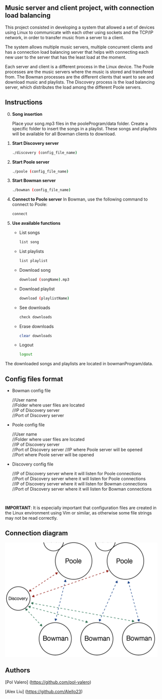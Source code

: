 ## Music server and client project, with connection load balancing

This project consisted in developing a system that allowed a set of devices using Linux to communicate with each other using sockets and the TCP/IP network, in order to transfer music from a server to a client. 

The system allows multiple music servers, multiple concurrent clients and has a connection load balancing server that helps with connecting each new user to the server that has the least load at the moment. 

Each server and client is a different process in the Linux device. The Poole processes are the music servers where the music is stored and transfered from. The Bowman processes are the different clients that want to see and download music and playlists. The Discovery process is the load balancing server, which distributes the load among the different Poole servers. 


## Instructions

0. **Song insertion**

   Place your song.mp3 files in the pooleProgram/data folder. Create a specific folder to insert the songs in a playlist. These songs and playlists will be available for all Bowman clients to download. 

1. **Start Discovery server**
   ```bash
   ./discovery (config_file_name)
   ```

2. **Start Poole server**
   ```bash
   ./poole (config_file_name)
   ```

3. **Start Bowman server**
   ```bash
   ./bowman (config_file_name)
   ```

4. **Connect to Poole server**
  In Bowman, use the following command to connect to Poole:
    ```bash
    connect
    ```

5. **Use available functions**
   - List songs
     ```bash
     list song
     ```

   - List playlists
     ```bash
     list playlist
     ```

   - Download song
     ```bash
     download (songName).mp3
     ```

   - Download playlist
     ```bash
     download (playlistName)
     ```

   - See downloads
     ```bash
     check downloads
     ```

   - Erase downloads
     ```bash
     clear downloads
     ```

   - Logout
     ```bash
     logout
     ```
    
The downloaded songs and playlists are located in bowmanProgram/data.

## Config files format

- Bowman config file

  //User name   
  //Folder where user files are located  
  //IP of Discovery server  
  //Port of Discovery server

- Poole config file

  //User name   
  //Folder where user files are located  
  //IP of Discovery server  
  //Port of Discovery server
  //IP where Poole server will be opened  
  //Port where Poole server will be opened

- Discovery config file

  //IP of Discovery server where it will listen for Poole connections  
  //Port of Discovery server where it will listen for Poole connections  
  //IP of Discovery server where it will listen for Bowman connections  
  //Port of Discovery server where it will listen for Bowman connections 

<br/>

**IMPORTANT**:
It is especially important that configuration files are created in the Linux environment using Vim or similar, as otherwise some file strings may not be read correctly.

## Connection diagram

![Alt text](images/1.png)

## Authors

[Pol Valero] (https://github.com/pol-valero)

[Alex Liu] (https://github.com/Alello23)